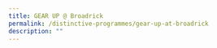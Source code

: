```yaml
---
title: GEAR UP @ Broadrick
permalink: /distinctive-programmes/gear-up-at-broadrick
description: ""
---
```

